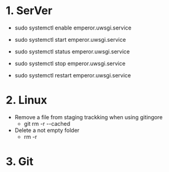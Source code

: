 # 1. SerVer
- sudo systemctl enable emperor.uwsgi.service
- sudo systemctl start emperor.uwsgi.service

- sudo systemctl status emperor.uwsgi.service
- sudo systemctl stop emperor.uwsgi.service
- sudo systemctl restart emperor.uwsgi.service

# 2. Linux
- Remove a file from staging trackking when using gitingore
    - git rm -r --cached <filename>
- Delete a not empty folder
    - rm -r <foldername>

# 3. Git
